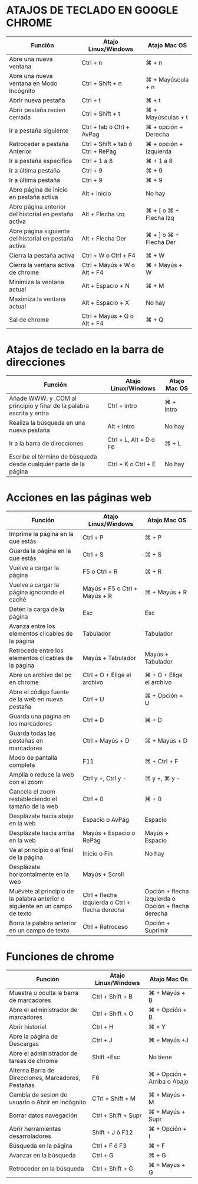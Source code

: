 # ATAJOS DE TECLADO EN GOOGLE CHROME


| Función | Atajo Linux/Windows | Atajo Mac OS |
| ----------- | ----------- | ----------- |
| Abre una nueva ventana | Ctrl + n | ⌘ + n | 
| Abre una nueva ventana en Modo Incógnito | Ctrl + Shift + n | ⌘ + Mayúscula + n | 
| Abrir nueva pestaña | Ctrl + t | ⌘ + t  |
| Abrir pestaña recien cerrada | Ctrl + Shift + t | ⌘ + Mayúsculas + t  |
| Ir a pestaña siguiente | Ctrl + tab ó Ctrl + AvPag | ⌘ + opción + Derecha  |
| Retroceder a pestaña Anterior | Ctrl + Shift + tab ó Ctrl + RePag | ⌘ + opción + Izquierda  |
| Ir a pestaña especifica | Ctrl + 1 a 8 | ⌘ + 1 a 8  |
| Ir a última pestaña | Ctrl + 9 | ⌘ + 9  |
| Ir a última pestaña | Ctrl + 9 | ⌘ + 9  |
| Abre página de inicio en pestaña activa | Alt + Inicio | No hay |
| Abre página anterior del historial en pestaña activa | Alt + Flecha Izq | ⌘ + [ o ⌘ + Flecha Izq |
| Abre página siguiente del historial en pestaña activa | Alt + Flecha Der | ⌘ + ] o ⌘ + Flecha Der |
| Cierra la pestaña activa | Ctrl + W o Ctrl + F4 | ⌘ + W |
| Cierra la ventana activa de chrome | Ctrl + Mayús + W o Alt + F4 | ⌘ + Mayús + W |
| Minimiza la ventana actual | Alt + Espacio + N | ⌘ + M |
| Maximiza la ventana actual | Alt + Espacio + X | No hay |
| Sal de chrome | Ctrl + Mayús + Q o Alt + F4 | ⌘ + Q |

# Atajos de teclado en la barra de direcciones


| Función | Atajo Linux/Windows | Atajo Mac OS |
| ----------- | ----------- | ----------- |
| Añade WWW. y .COM al principio y final de la palabra escrita y entra | Ctrl + intro | ⌘ + intro | 
| Realiza la búsqueda en una nueva pestaña | Alt + Intro | No hay |
| Ir a la barra de direcciones | Ctrl + L, Alt + D o F6 | ⌘ + L |
| Escribe el término de búsqueda desde cualquier parte de la página | Ctrl + K o Ctrl + E | No hay |

# Acciones en las páginas web


| Función | Atajo Linux/Windows | Atajo Mac OS |
| ----------- | ----------- | ----------- |
| Imprime la página en la que estás | Ctrl + P | ⌘ + P |
| Guarda la página en la que estás | Ctrl + S | ⌘ + S |
| Vuelve a cargar la página | F5 o Ctrl + R | ⌘ + R |
| Vuelve a cargar la página ignorando el caché | Mayús + F5 o Ctrl + Mayús + R | ⌘ + Mayús + R |
| Detén la carga de la página | Esc | Esc
| Avanza entre los elementos clicables de la página | Tabulador | Tabulador |
| Retrocede entre los elementos clicables de la página | Mayús + Tabulador | Mayús + Tabulador |
| Abre un archivo del pc en chrome | Ctrl + O + Elige el archivo | ⌘ + O + Elige el archivo |
| Abre el código fuente de la web en nueva pestaña | Ctrl + U | ⌘ + Opción + U |
| Guarda una página en los marcadores | Ctrl + D | ⌘ + D |
| Guarda todas las pestañas en marcadores | Ctrl + Mayús + D | ⌘ + Mayús + D |
| Modo de pantalla completa | F11 | ⌘ + Ctrl + F |
| Amplia o reduce la web con el zoom | Ctrl y +, Ctrl y - | ⌘ y +, ⌘ y - |
| Cancela el zoom restableciendo el tamaño de la web | Ctrl + 0 | ⌘ + 0 |
| Desplázate hacia abajo en la web | Espacio o AvPág | Espacio |
| Desplázate hacia arriba en la web | Mayús + Espacio o RePág | Mayús + Espacio |
| Ve al principio o al final de la página | Inicio o Fin | No hay |
| Desplázate horizontalmente en la web | Mayús + Scroll | |
| Muévete al principio de la palabra anterior o siguiente en un campo de texto | Ctrl + flecha izquierda o Ctrl + flecha derecha | Opción + flecha izquierda o Opción + flecha derecha |
| Borra la palabra anterior en un campo de texto | Ctrl + Retroceso | Opción + Suprimir |

# Funciones de chrome

| Función | Atajo Linux/Windows | Atajo Mac Os | 
| ----------- | ----------- | ----------- |
| Muestra u oculta la barra de marcadores | Ctrl + Shift + B | ⌘ + Mayús + B |
| Abre el administrador de marcadores | Ctrl + Shift + O | ⌘ + Opción + B |
| Abrir historial | Ctrl + H |  ⌘ + Y |  
| Abre la página de Descargas | Ctrl + J |  ⌘ + Mayús +J |  
| Abre el administrador de tareas de chrome | Shift +Esc | No tiene |
| Alterna Barra de Direcciones, Marcadores, Pestañas | F6 | ⌘ + Opción + Arriba o Abajo | 
| Cambia de sesion de usuario o Abrir en Incógnito | CTrl + Shift + M | ⌘ + Mayús + M | 
| Borrar datos navegación | Ctrl + Shift + Supr | ⌘ + Mayús + Supr |
| Abrir herramientas desarroladores | Shift + J ó F12 |  ⌘ + Opción + I | 
| Búsqueda en la página | Ctrl + F ó F3 | ⌘ + F |
| Avanzar en la búsqueda | Ctrl + G | ⌘ + G |  
| Retroceder en la búsqueda | Ctrl + Shift + G | ⌘ + Mayus + G |  
